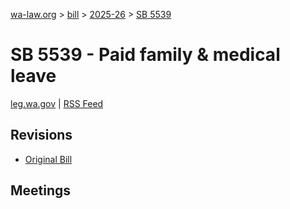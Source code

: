 [wa-law.org](/) > [bill](/bill/) > [2025-26](/bill/2025-26/) > [SB 5539](/bill/2025-26/sb/5539/)

# SB 5539 - Paid family & medical leave
[leg.wa.gov](https://app.leg.wa.gov/billsummary?BillNumber=5539&Year=2025&Initiative=false) | [RSS Feed](./rss.xml)

## Revisions
* [Original Bill](1/)

## Meetings